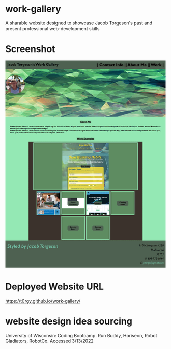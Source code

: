 # work-gallery
A sharable website designed to showcase Jacob Torgeson's past and present professional web-development skills

# Screenshot
![image](./assets/website-screenshot.png)

# Deployed Website URL
https://t0rgy.github.io/work-gallery/

# website design idea sourcing
University of Wisconsin: Coding Bootcamp. Run Buddy, Horiseon, Robot Gladiators, RobotCo. Accessed 3/13/2022